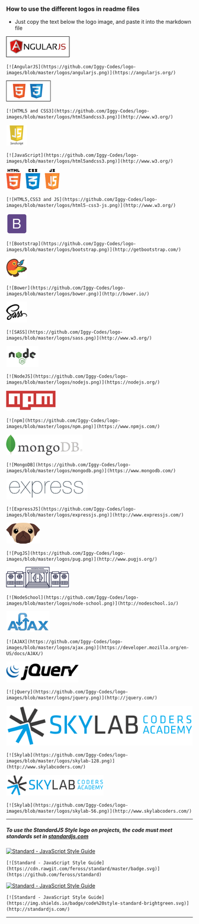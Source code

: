 ### How to use the different logos in readme files

- Just copy the text below the logo image, and paste it into the markdown file

[![AngularJS](https://github.com/Iggy-Codes/logo-images/blob/master/logos/angularjs.png)](https://angularjs.org/)

    [![AngularJS](https://github.com/Iggy-Codes/logo-images/blob/master/logos/angularjs.png)](https://angularjs.org/)

[![HTML5 and CSS3](https://github.com/Iggy-Codes/logo-images/blob/master/logos/html5andcss3.png)](https://www.w3.org/)

    [![HTML5 and CSS3](https://github.com/Iggy-Codes/logo-images/blob/master/logos/html5andcss3.png)](http://www.w3.org/)  

[![JavaScript](https://github.com/Iggy-Codes/logo-images/blob/master/logos/js.png)](https://www.w3.org/)

    [![JavaScript](https://github.com/Iggy-Codes/logo-images/blob/master/logos/html5andcss3.png)](http://www.w3.org/)
  
[![HTML5, CSS3 and JS](https://github.com/Iggy-Codes/logo-images/blob/master/logos/html5-css3-js.png)](https://www.w3.org/)

    [![HTML5,CSS3 and JS](https://github.com/Iggy-Codes/logo-images/blob/master/logos/html5-css3-js.png)](http://www.w3.org/)  

[![Bootstrap](https://github.com/Iggy-Codes/logo-images/blob/master/logos/bootstrap.png)](http://getbootstrap.com/)

    [![Bootstrap](https://github.com/Iggy-Codes/logo-images/blob/master/logos/bootstrap.png)](http://getbootstrap.com/)  

[![Bower](https://github.com/Iggy-Codes/logo-images/blob/master/logos/bower.png)](https://bower.io//)

    [![Bower](https://github.com/Iggy-Codes/logo-images/blob/master/logos/bower.png)](http://bower.io/)  
  
[![SASS](https://github.com/Iggy-Codes/logo-images/blob/master/logos/sass.png)](http://sass-lang.com/)

    [![SASS](https://github.com/Iggy-Codes/logo-images/blob/master/logos/sass.png)](http://www.w3.org/)  

[![NodeJS](https://github.com/Iggy-Codes/logo-images/blob/master/logos/nodejs.png)](https://nodejs.org/)

    [![NodeJS](https://github.com/Iggy-Codes/logo-images/blob/master/logos/nodejs.png)](https://nodejs.org/)

[![npm](https://github.com/Iggy-Codes/logo-images/blob/master/logos/npm.png)](https://www.npmjs.com//)

    [![npm](https://github.com/Iggy-Codes/logo-images/blob/master/logos/npm.png)](https://www.npmjs.com/)

[![MongoDB](https://github.com/Iggy-Codes/logo-images/blob/master/logos/mongodb.png)](https://www.mongodb.com/)

    [![MongoDB](https://github.com/Iggy-Codes/logo-images/blob/master/logos/mongodb.png)](https://www.mongodb.com/)

[![ExpressJS](https://github.com/Iggy-Codes/logo-images/blob/master/logos/expressjs.png)](http://expressjs.com///)

    [![ExpressJS](https://github.com/Iggy-Codes/logo-images/blob/master/logos/expressjs.png)](http://www.expressjs.com/)  

[![Pug](https://github.com/Iggy-Codes/logo-images/blob/master/logos/pug.png)](http://expressjs.com/)

    [![PugJS](https://github.com/Iggy-Codes/logo-images/blob/master/logos/pug.png)](http://www.pugjs.org/)  

[![NodeSchool](https://github.com/Iggy-Codes/logo-images/blob/master/logos/node-school.png)](https://nodeschool.io/)

    [![NodeSchool](https://github.com/Iggy-Codes/logo-images/blob/master/logos/node-school.png)](http://nodeschool.io/)  

[![AJAX](https://github.com/Iggy-Codes/logo-images/blob/master/logos/ajax.png)](https://developer.mozilla.org/en-US/docs/AJAX/)

    [![AJAX](https://github.com/Iggy-Codes/logo-images/blob/master/logos/ajax.png)](https://developer.mozilla.org/en-US/docs/AJAX/)  

[![jQuery](https://github.com/Iggy-Codes/logo-images/blob/master/logos/jquery.png)](http://jquery.com/)

    [![jQuery](https://github.com/Iggy-Codes/logo-images/blob/master/logos/jquery.png)](http://jquery.com/)  

[![Skylab](https://github.com/Iggy-Codes/logo-images/blob/master/logos/skylab-128.png)](http://www.skylabcoders.com/)

    [![Skylab](https://github.com/Iggy-Codes/logo-images/blob/master/logos/skylab-128.png)](http://www.skylabcoders.com/)  

[![Skylab](https://github.com/Iggy-Codes/logo-images/blob/master/logos/skylab-56.png)](http://www.skylabcoders.com/)

    [![Skylab](https://github.com/Iggy-Codes/logo-images/blob/master/logos/skylab-56.png)](http://www.skylabcoders.com/)  

---  
  
##### To use the StandardJS Style logo on projects, the code must meet standards set in [standardjs.com](http://standardjs.com/)
[![Standard - JavaScript Style Guide](https://cdn.rawgit.com/feross/standard/master/badge.svg)](https://github.com/feross/standard)

    [![Standard - JavaScript Style Guide](https://cdn.rawgit.com/feross/standard/master/badge.svg)](https://github.com/feross/standard)

[![Standard - JavaScript Style Guide](https://img.shields.io/badge/code%20style-standard-brightgreen.svg)](http://standardjs.com/)

    [![Standard - JavaScript Style Guide](https://img.shields.io/badge/code%20style-standard-brightgreen.svg)](http://standardjs.com/)

---
